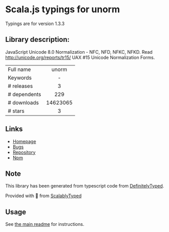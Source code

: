 
# Scala.js typings for unorm

Typings are for version 1.3.3

## Library description:
JavaScript Unicode 8.0 Normalization - NFC, NFD, NFKC, NFKD. Read <http://unicode.org/reports/tr15/> UAX #15 Unicode Normalization Forms.

|                    |                 |
| ------------------ | :-------------: |
| Full name          | unorm |
| Keywords           | - |
| # releases         | 3 |
| # dependents       | 229 |
| # downloads        | 14623065 |
| # stars            | 3 |

## Links
- [Homepage](https://github.com/walling/unorm#readme)
- [Bugs](https://github.com/walling/unorm/issues)
- [Repository](https://github.com/walling/unorm)
- [Npm](https://www.npmjs.com/package/unorm)
    


## Note
This library has been generated from typescript code from [DefinitelyTyped](https://definitelytyped.org).

Provided with :purple_heart: from [ScalablyTyped](https://github.com/oyvindberg/ScalablyTyped)

## Usage
See [the main readme](../../readme.md) for instructions.


